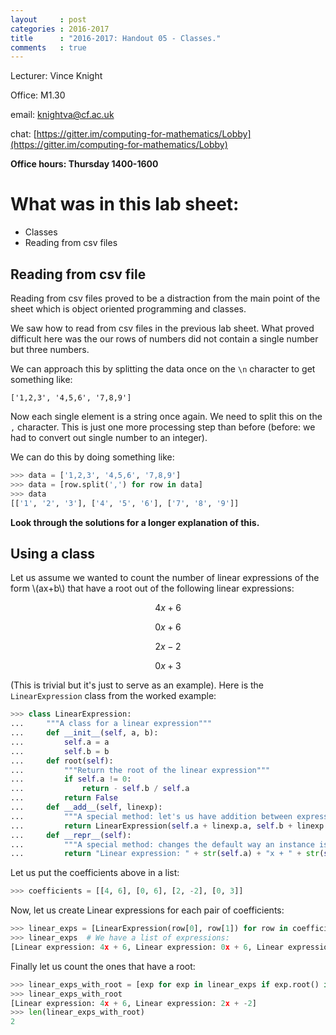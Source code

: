 ```yaml
---
layout     : post
categories : 2016-2017
title      : "2016-2017: Handout 05 - Classes."
comments   : true
---
```


Lecturer: Vince Knight

Office: M1.30

email: knightva@cf.ac.uk

chat: [https://gitter.im/computing-for-mathematics/Lobby](https://gitter.im/computing-for-mathematics/Lobby)

**Office hours: Thursday 1400-1600**

# What was in this lab sheet:

- Classes
- Reading from csv files

## Reading from csv file

Reading from csv files proved to be a distraction from the main point of the
sheet which is object oriented programming and classes.

We saw how to read from csv files in the previous lab sheet. What proved
difficult here was the our rows of numbers did not contain a single number but
three numbers.

We can approach this by splitting the data once on the `\n` character to get
something like:

```
['1,2,3', '4,5,6', '7,8,9']
```

Now each single element is a string once again. We need to split this on the `,`
character. This is just one more processing step than before (before: we had to
convert out single number to an integer).

We can do this by doing something like:

```python
>>> data = ['1,2,3', '4,5,6', '7,8,9']
>>> data = [row.split(',') for row in data]
>>> data
[['1', '2', '3'], ['4', '5', '6'], ['7', '8', '9']]

```

**Look through the solutions for a longer explanation of this.**

## Using a class

Let us assume we wanted to count the number of linear expressions of the form
\\(ax+b\\) that have a root out of the following linear expressions:

$$4x + 6$$

$$0x + 6$$

$$2x - 2$$

$$0x + 3$$

(This is trivial but it's just to serve as an example). Here is the
`LinearExpression` class from the worked example:

```python
>>> class LinearExpression:
...     """A class for a linear expression"""
...     def __init__(self, a, b):
...         self.a = a
...         self.b = b
...     def root(self):
...         """Return the root of the linear expression"""
...         if self.a != 0:
...             return - self.b / self.a
...         return False
...     def __add__(self, linexp):
...         """A special method: let's us have addition between expressions"""
...         return LinearExpression(self.a + linexp.a, self.b + linexp.b)
...     def __repr__(self):
...         """A special method: changes the default way an instance is displayed"""
...         return "Linear expression: " + str(self.a) + "x + " + str(self.b)

```

Let us put the coefficients above in a list:

```python
>>> coefficients = [[4, 6], [0, 6], [2, -2], [0, 3]]

```

Now, let us create Linear expressions for each pair of coefficients:

```python
>>> linear_exps = [LinearExpression(row[0], row[1]) for row in coefficients]
>>> linear_exps  # We have a list of expressions:
[Linear expression: 4x + 6, Linear expression: 0x + 6, Linear expression: 2x + -2, Linear expression: 0x + 3]

```

Finally let us count the ones that have a root:

```python
>>> linear_exps_with_root = [exp for exp in linear_exps if exp.root() is not False]
>>> linear_exps_with_root
[Linear expression: 4x + 6, Linear expression: 2x + -2]
>>> len(linear_exps_with_root)
2

```
